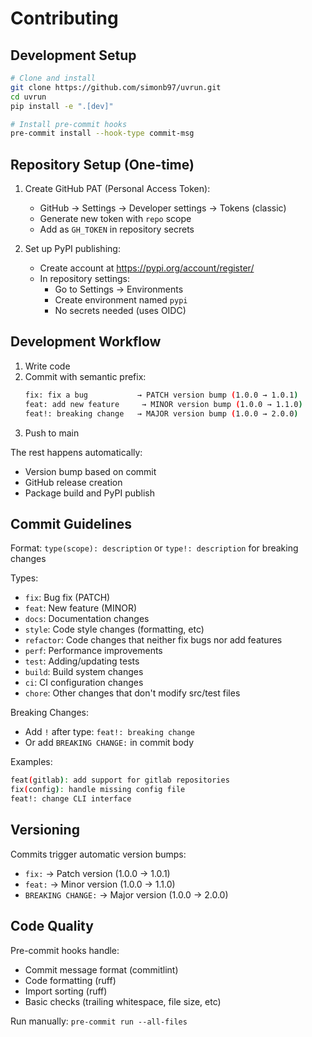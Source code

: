 # Contributing

## Development Setup

```bash
# Clone and install
git clone https://github.com/simonb97/uvrun.git
cd uvrun
pip install -e ".[dev]"

# Install pre-commit hooks
pre-commit install --hook-type commit-msg
```

## Repository Setup (One-time)

1. Create GitHub PAT (Personal Access Token):

   - GitHub → Settings → Developer settings → Tokens (classic)
   - Generate new token with `repo` scope
   - Add as `GH_TOKEN` in repository secrets

2. Set up PyPI publishing:
   - Create account at https://pypi.org/account/register/
   - In repository settings:
     - Go to Settings → Environments
     - Create environment named `pypi`
     - No secrets needed (uses OIDC)

## Development Workflow

1. Write code
2. Commit with semantic prefix:
   ```bash
   fix: fix a bug           → PATCH version bump (1.0.0 → 1.0.1)
   feat: add new feature     → MINOR version bump (1.0.0 → 1.1.0)
   feat!: breaking change   → MAJOR version bump (1.0.0 → 2.0.0)
   ```
3. Push to main

The rest happens automatically:

- Version bump based on commit
- GitHub release creation
- Package build and PyPI publish

## Commit Guidelines

Format: `type(scope): description` or `type!: description` for breaking changes

Types:

- `fix`: Bug fix (PATCH)
- `feat`: New feature (MINOR)
- `docs`: Documentation changes
- `style`: Code style changes (formatting, etc)
- `refactor`: Code changes that neither fix bugs nor add features
- `perf`: Performance improvements
- `test`: Adding/updating tests
- `build`: Build system changes
- `ci`: CI configuration changes
- `chore`: Other changes that don't modify src/test files

Breaking Changes:

- Add `!` after type: `feat!: breaking change`
- Or add `BREAKING CHANGE:` in commit body

Examples:

```bash
feat(gitlab): add support for gitlab repositories
fix(config): handle missing config file
feat!: change CLI interface
```

## Versioning

Commits trigger automatic version bumps:

- `fix:` → Patch version (1.0.0 → 1.0.1)
- `feat:` → Minor version (1.0.0 → 1.1.0)
- `BREAKING CHANGE:` → Major version (1.0.0 → 2.0.0)

## Code Quality

Pre-commit hooks handle:

- Commit message format (commitlint)
- Code formatting (ruff)
- Import sorting (ruff)
- Basic checks (trailing whitespace, file size, etc)

Run manually: `pre-commit run --all-files`
